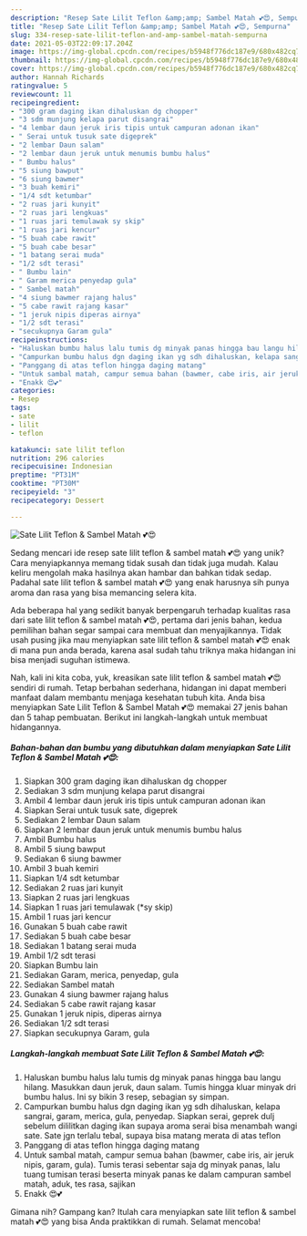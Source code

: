 ```yaml
---
description: "Resep Sate Lilit Teflon &amp;amp; Sambel Matah 💕😍, Sempurna"
title: "Resep Sate Lilit Teflon &amp;amp; Sambel Matah 💕😍, Sempurna"
slug: 334-resep-sate-lilit-teflon-and-amp-sambel-matah-sempurna
date: 2021-05-03T22:09:17.204Z
image: https://img-global.cpcdn.com/recipes/b5948f776dc187e9/680x482cq70/sate-lilit-teflon-sambel-matah-foto-resep-utama.jpg
thumbnail: https://img-global.cpcdn.com/recipes/b5948f776dc187e9/680x482cq70/sate-lilit-teflon-sambel-matah-foto-resep-utama.jpg
cover: https://img-global.cpcdn.com/recipes/b5948f776dc187e9/680x482cq70/sate-lilit-teflon-sambel-matah-foto-resep-utama.jpg
author: Hannah Richards
ratingvalue: 5
reviewcount: 11
recipeingredient:
- "300 gram daging ikan dihaluskan dg chopper"
- "3 sdm munjung kelapa parut disangrai"
- "4 lembar daun jeruk iris tipis untuk campuran adonan ikan"
- " Serai untuk tusuk sate digeprek"
- "2 lembar Daun salam"
- "2 lembar daun jeruk untuk menumis bumbu halus"
- " Bumbu halus"
- "5 siung bawput"
- "6 siung bawmer"
- "3 buah kemiri"
- "1/4 sdt ketumbar"
- "2 ruas jari kunyit"
- "2 ruas jari lengkuas"
- "1 ruas jari temulawak sy skip"
- "1 ruas jari kencur"
- "5 buah cabe rawit"
- "5 buah cabe besar"
- "1 batang serai muda"
- "1/2 sdt terasi"
- " Bumbu lain"
- " Garam merica penyedap gula"
- " Sambel matah"
- "4 siung bawmer rajang halus"
- "5 cabe rawit rajang kasar"
- "1 jeruk nipis diperas airnya"
- "1/2 sdt terasi"
- "secukupnya Garam gula"
recipeinstructions:
- "Haluskan bumbu halus lalu tumis dg minyak panas hingga bau langu hilang. Masukkan daun jeruk, daun salam. Tumis hingga kluar minyak dri bumbu halus. Ini sy bikin 3 resep, sebagian sy simpan."
- "Campurkan bumbu halus dgn daging ikan yg sdh dihaluskan, kelapa sangrai, garam, merica, gula, penyedap. Siapkan serai, geprek dulj sebelum dililitkan daging ikan supaya aroma serai bisa menambah wangi sate. Sate jgn terlalu tebal, supaya bisa matang merata di atas teflon"
- "Panggang di atas teflon hingga daging matang"
- "Untuk sambal matah, campur semua bahan (bawmer, cabe iris, air jeruk nipis, garam, gula). Tumis terasi sebentar saja dg minyak panas, lalu tuang tumisan terasi beserta minyak panas ke dalam campuran sambel matah, aduk, tes rasa, sajikan"
- "Enakk 😍💕"
categories:
- Resep
tags:
- sate
- lilit
- teflon

katakunci: sate lilit teflon 
nutrition: 296 calories
recipecuisine: Indonesian
preptime: "PT31M"
cooktime: "PT30M"
recipeyield: "3"
recipecategory: Dessert

---
```



![Sate Lilit Teflon &amp; Sambel Matah 💕😍](https://img-global.cpcdn.com/recipes/b5948f776dc187e9/680x482cq70/sate-lilit-teflon-sambel-matah-foto-resep-utama.jpg)

Sedang mencari ide resep sate lilit teflon &amp; sambel matah 💕😍 yang unik? Cara menyiapkannya memang tidak susah dan tidak juga mudah. Kalau keliru mengolah maka hasilnya akan hambar dan bahkan tidak sedap. Padahal sate lilit teflon &amp; sambel matah 💕😍 yang enak harusnya sih punya aroma dan rasa yang bisa memancing selera kita.



Ada beberapa hal yang sedikit banyak berpengaruh terhadap kualitas rasa dari sate lilit teflon &amp; sambel matah 💕😍, pertama dari jenis bahan, kedua pemilihan bahan segar sampai cara membuat dan menyajikannya. Tidak usah pusing jika mau menyiapkan sate lilit teflon &amp; sambel matah 💕😍 enak di mana pun anda berada, karena asal sudah tahu triknya maka hidangan ini bisa menjadi suguhan istimewa.


Nah, kali ini kita coba, yuk, kreasikan sate lilit teflon &amp; sambel matah 💕😍 sendiri di rumah. Tetap berbahan sederhana, hidangan ini dapat memberi manfaat dalam membantu menjaga kesehatan tubuh kita. Anda bisa menyiapkan Sate Lilit Teflon &amp; Sambel Matah 💕😍 memakai 27 jenis bahan dan 5 tahap pembuatan. Berikut ini langkah-langkah untuk membuat hidangannya.

<!--inarticleads1-->

##### Bahan-bahan dan bumbu yang dibutuhkan dalam menyiapkan Sate Lilit Teflon &amp; Sambel Matah 💕😍:

1. Siapkan 300 gram daging ikan dihaluskan dg chopper
1. Sediakan 3 sdm munjung kelapa parut disangrai
1. Ambil 4 lembar daun jeruk iris tipis untuk campuran adonan ikan
1. Siapkan  Serai untuk tusuk sate, digeprek
1. Sediakan 2 lembar Daun salam
1. Siapkan 2 lembar daun jeruk untuk menumis bumbu halus
1. Ambil  Bumbu halus
1. Ambil 5 siung bawput
1. Sediakan 6 siung bawmer
1. Ambil 3 buah kemiri
1. Siapkan 1/4 sdt ketumbar
1. Sediakan 2 ruas jari kunyit
1. Siapkan 2 ruas jari lengkuas
1. Siapkan 1 ruas jari temulawak (*sy skip)
1. Ambil 1 ruas jari kencur
1. Gunakan 5 buah cabe rawit
1. Sediakan 5 buah cabe besar
1. Sediakan 1 batang serai muda
1. Ambil 1/2 sdt terasi
1. Siapkan  Bumbu lain
1. Sediakan  Garam, merica, penyedap, gula
1. Sediakan  Sambel matah
1. Gunakan 4 siung bawmer rajang halus
1. Sediakan 5 cabe rawit rajang kasar
1. Gunakan 1 jeruk nipis, diperas airnya
1. Sediakan 1/2 sdt terasi
1. Siapkan secukupnya Garam, gula




<!--inarticleads2-->

##### Langkah-langkah membuat Sate Lilit Teflon &amp; Sambel Matah 💕😍:

1. Haluskan bumbu halus lalu tumis dg minyak panas hingga bau langu hilang. Masukkan daun jeruk, daun salam. Tumis hingga kluar minyak dri bumbu halus. Ini sy bikin 3 resep, sebagian sy simpan.
1. Campurkan bumbu halus dgn daging ikan yg sdh dihaluskan, kelapa sangrai, garam, merica, gula, penyedap. Siapkan serai, geprek dulj sebelum dililitkan daging ikan supaya aroma serai bisa menambah wangi sate. Sate jgn terlalu tebal, supaya bisa matang merata di atas teflon
1. Panggang di atas teflon hingga daging matang
1. Untuk sambal matah, campur semua bahan (bawmer, cabe iris, air jeruk nipis, garam, gula). Tumis terasi sebentar saja dg minyak panas, lalu tuang tumisan terasi beserta minyak panas ke dalam campuran sambel matah, aduk, tes rasa, sajikan
1. Enakk 😍💕




Gimana nih? Gampang kan? Itulah cara menyiapkan sate lilit teflon &amp; sambel matah 💕😍 yang bisa Anda praktikkan di rumah. Selamat mencoba!
